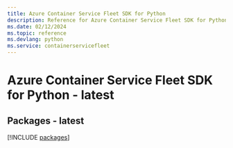 ```yaml
---
title: Azure Container Service Fleet SDK for Python
description: Reference for Azure Container Service Fleet SDK for Python
ms.date: 02/12/2024
ms.topic: reference
ms.devlang: python
ms.service: containerservicefleet
---
```

# Azure Container Service Fleet SDK for Python - latest
## Packages - latest
[!INCLUDE [packages](container-service-fleet-index.md)]